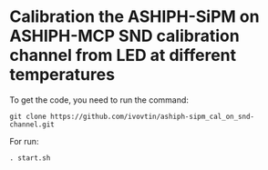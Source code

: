 # Calibration the ASHIPH-SiPM on ASHIPH-MCP SND calibration channel from LED at different temperatures 

To get the code, you need to run the command: <br />
```
git clone https://github.com/ivovtin/ashiph-sipm_cal_on_snd-channel.git
```

For run:
```
. start.sh
```